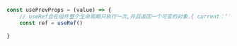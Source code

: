 ```js
const usePrevProps = (value) => {
	// useRef会在组件整个生命周期只执行一次,并且返回一个可变的对象.{ current：‘’} 
	const ref = useRef()
	
}
```
<!--stackedit_data:
eyJoaXN0b3J5IjpbMTUzNzk2NDA4XX0=
-->